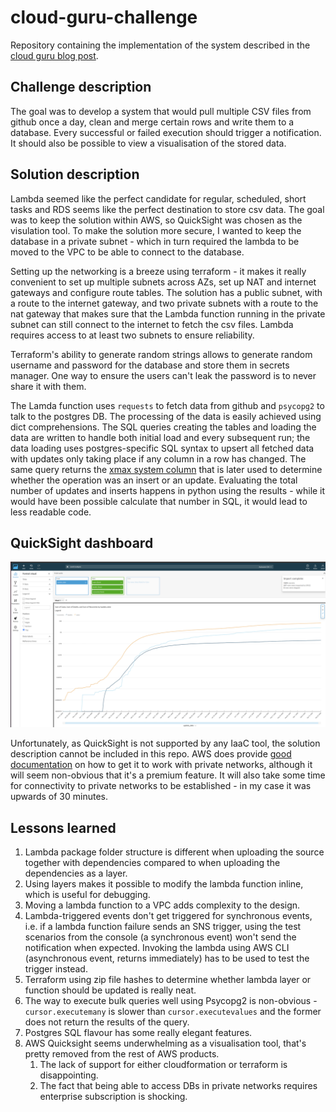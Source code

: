 # cloud-guru-challenge

Repository containing the implementation of the system described in the [cloud guru blog post](https://acloudguru.com/blog/engineering/cloudguruchallenge-python-aws-etl).

## Challenge description

The goal was to develop a system that would pull multiple CSV files from github once a day, clean and merge certain rows and write them to a database. Every successful or failed execution should trigger a notification. It should also be possible to view a visualisation of the stored data.

## Solution description

Lambda seemed like the perfect candidate for regular, scheduled, short tasks and RDS seems like the perfect destination to store csv data. The goal was to keep the solution within AWS, so QuickSight was chosen as the visulation tool. To make the solution more secure, I wanted to keep the database in a private subnet - which in turn required the lambda to be moved to the VPC to be able to connect to the database.

Setting up the networking is a breeze using terraform - it makes it really convenient to set up multiple subnets across AZs, set up NAT and internet gateways and configure route tables. The solution has a public subnet, with a route to the internet gateway, and two private subnets with a route to the nat gateway that makes sure that the Lambda function running in the private subnet can still connect to the internet to fetch the csv files. Lambda requires access to at least two subnets to ensure reliability.

Terraform's ability to generate random strings allows to generate random username and password for the database and store them in secrets manager. One way to ensure the users can't leak the password is to never share it with them.

The Lamda function uses `requests` to fetch data from github and `psycopg2` to talk to the postgres DB. The processing of the data is easily achieved using dict comprehensions. The SQL queries creating the tables and loading the data are written to handle both initial load and every subsequent run; the data loading uses postgres-specific SQL syntax to upsert all fetched data with updates only taking place if any column in a row has changed. The same query returns the [xmax system column](https://www.cybertec-postgresql.com/en/whats-in-an-xmax/) that is later used to determine whether the operation was an insert or an update. Evaluating the total number of updates and inserts happens in python using the results - while it would have been possible calculate that number in SQL, it would lead to less readable code.

## QuickSight dashboard

![quicksight dashboard](quicksight_dashboard.png)

Unfortunately, as QuickSight is not supported by any IaaC tool, the solution description cannot be included in this repo. AWS does provide [good documentation](https://aws.amazon.com/premiumsupport/knowledge-center/quicksight-redshift-private-connection/) on how to get it to work with private networks, although it will seem non-obvious that it's a premium feature. It will also take some time for connectivity to private networks to be established - in my case it was upwards of 30 minutes.

## Lessons learned

1. Lambda package folder structure is different when uploading the source together with dependencies compared to when uploading the dependencies as a layer.
2. Using layers makes it possible to modify the lambda function inline, which is useful for debugging.
3. Moving a lambda function to a VPC adds complexity to the design.
4. Lambda-triggered events don't get triggered for synchronous events, i.e. if a lambda function failure sends an SNS trigger, using the test scenarios from the console (a synchronous event) won't send the notification when expected. Invoking the lambda using AWS CLI (asynchronous event, returns immediately) has to be used to test the trigger instead.
5. Terraform using zip file hashes to determine whether lambda layer or function should be updated is really neat.
6. The way to execute bulk queries well using Psycopg2 is non-obvious - `cursor.executemany` is slower than `cursor.executevalues` and the former does not return the results of the query.
7. Postgres SQL flavour has some really elegant features.
8. AWS Quicksight seems underwhelming as a visualisation tool, that's pretty removed from the rest of AWS products.
   1. The lack of support for either cloudformation or terraform is disappointing.
   2. The fact that being able to access DBs in private networks requires enterprise subscription is shocking.
